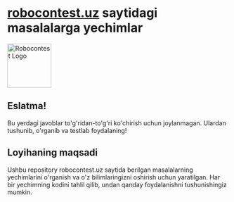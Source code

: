 <h1><a href="https://robocontest.uz/">robocontest.uz</a> saytidagi masalalarga yechimlar</h1>
<img width="100" src="https://robocontest.uz/favicon.png" alt="Robocontest Logo">
<h2>Eslatma!</h2>
<p>
  Bu yerdagi javoblar to'g'ridan-to'g'ri ko'chirish uchun joylanmagan. Ulardan tushunib, o'rganib va testlab foydalaning!
</p>
<h2>Loyihaning maqsadi</h2>
<p>
  Ushbu repository robocontest.uz saytida berilgan masalalarning yechimlarini o'rganish va o'z bilimlaringizni oshirish uchun yaratilgan. Har bir yechimning kodini tahlil qilib, undan qanday foydalanishni tushunishingiz mumkin.
</p>
